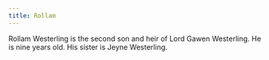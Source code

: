```yaml
---
title: Rollam
---
```


Rollam Westerling is the second son and heir of Lord Gawen Westerling. He is nine years old. His sister is Jeyne Westerling.


